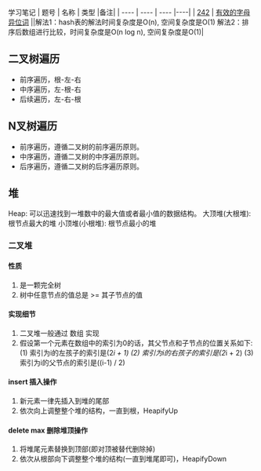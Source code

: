 学习笔记
|  题号   | 名称  | 类型 |备注|
|  ----  | ----  | ---- |----|
|  [242](https://leetcode-cn.com/problems/valid-anagram/)  | [有效的字母异位词](https://leetcode-cn.com/problems/valid-anagram/) ||解法1：hash表的解法时间复杂度是O(n), 空间复杂度是O(1) 解法2：排序后数组进行比较，时间复杂度是O(n log n), 空间复杂度是O(1)|

## 二叉树遍历
+ 前序遍历，根-左-右
+ 中序遍历，左-根-右
+ 后续遍历，左-右-根

## N叉树遍历
+ 前序遍历，遵循二叉树的前序遍历原则。
+ 中序遍历，遵循二叉树的中序遍历原则。
+ 后序遍历，遵循二叉树的后序遍历原则。

## 堆
Heap: 可以迅速找到一堆数中的最大值或者最小值的数据结构。
大顶堆(大根堆): 根节点最大的堆
小顶堆(小根堆): 根节点最小的堆

### 二叉堆
#### 性质
1. 是一颗完全树
2. 树中任意节点的值总是 >= 其子节点的值

#### 实现细节
1. 二叉堆一般通过 数组 实现
2. 假设第一个元素在数组中的索引为0的话，其父节点和子节点的位置关系如下:
(1) 索引为i的左孩子的索引是(2*i + 1)
(2) 索引为i的右孩子的索引是(2*i + 2)
(3) 索引为i的父节点的索引是((i-1) / 2)

#### insert 插入操作
1. 新元素一律先插入到堆的尾部
2. 依次向上调整整个堆的结构，一直到根，HeapifyUp

#### delete max 删除堆顶操作
1. 将堆尾元素替换到顶部(即对顶被替代删除掉)
2. 依次从根部向下调整整个堆的结构(一直到堆尾即可)，HeapifyDown
